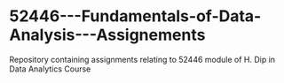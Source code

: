 # 52446---Fundamentals-of-Data-Analysis---Assignements
Repository containing assignments relating to 52446 module of H. Dip in Data Analytics Course
